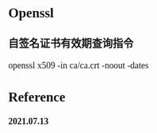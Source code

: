 <font size=4 face='楷体'>

## Openssl

### 自签名证书有效期查询指令

openssl x509 -in ca/ca.crt -noout -dates

## Reference

**2021.07.13**
